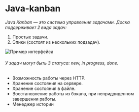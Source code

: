 # Java-kanban

_Java Kanban — это система управления задачами. Доска поддерживает 2 вида задач:_

1. Простые задачи.
2. Эпики (состоят из нескольких подзадач).

![Пример интерфейса](https://i.ibb.co/DRNV9CN/Untitled-120-1696414230.png)

###### У задач могут быть 3 статуса: new, in progress, done. 

- Возможность работы через HTTP.
- Хранение состояния на сервере.
- Хранение состояния в файле.
- Восстановление работы из бэкапа, при непридвиденном завершении работы.
- Менеджер истории
